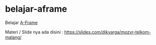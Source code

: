 # belajar-aframe
Belajar [A-Frame](http://aframe.io/)

Materi / Slide nya ada disini : https://slides.com/dikyarga/mozvr-telkom-malang/
